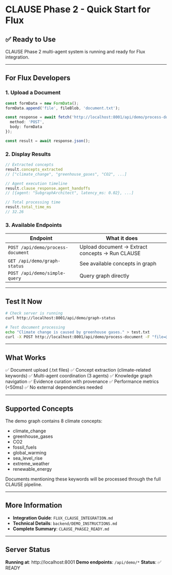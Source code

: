 # CLAUSE Phase 2 - Quick Start for Flux

## ✅ Ready to Use

CLAUSE Phase 2 multi-agent system is running and ready for Flux integration.

---

## For Flux Developers

### 1. Upload a Document

```typescript
const formData = new FormData();
formData.append('file', fileBlob, 'document.txt');

const response = await fetch('http://localhost:8001/api/demo/process-document', {
  method: 'POST',
  body: formData
});

const result = await response.json();
```

### 2. Display Results

```typescript
// Extracted concepts
result.concepts_extracted
// ["climate_change", "greenhouse_gases", "CO2", ...]

// Agent execution timeline
result.clause_response.agent_handoffs
// [{agent: "SubgraphArchitect", latency_ms: 0.02}, ...]

// Total processing time
result.total_time_ms
// 32.26
```

### 3. Available Endpoints

| Endpoint | What it does |
|----------|-------------|
| `POST /api/demo/process-document` | Upload document → Extract concepts → Run CLAUSE |
| `GET /api/demo/graph-status` | See available concepts in graph |
| `POST /api/demo/simple-query` | Query graph directly |

---

## Test It Now

```bash
# Check server is running
curl http://localhost:8001/api/demo/graph-status

# Test document processing
echo "Climate change is caused by greenhouse gases." > test.txt
curl -X POST http://localhost:8001/api/demo/process-document -F "file=@test.txt"
```

---

## What Works

✅ Document upload (.txt files)
✅ Concept extraction (climate-related keywords)
✅ Multi-agent coordination (3 agents)
✅ Knowledge graph navigation
✅ Evidence curation with provenance
✅ Performance metrics (<50ms)
✅ No external dependencies needed

---

## Supported Concepts

The demo graph contains 8 climate concepts:
- climate_change
- greenhouse_gases
- CO2
- fossil_fuels
- global_warming
- sea_level_rise
- extreme_weather
- renewable_energy

Documents mentioning these keywords will be processed through the full CLAUSE pipeline.

---

## More Information

- **Integration Guide**: `FLUX_CLAUSE_INTEGRATION.md`
- **Technical Details**: `backend/DEMO_INSTRUCTIONS.md`
- **Complete Summary**: `CLAUSE_PHASE2_READY.md`

---

## Server Status

**Running at**: http://localhost:8001
**Demo endpoints**: `/api/demo/*`
**Status**: ✅ READY
